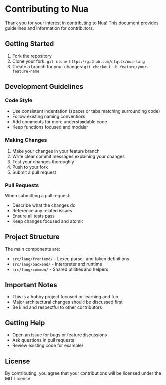 # Contributing to Nua

Thank you for your interest in contributing to Nua! This document provides guidelines and information for contributors.

## Getting Started

1. Fork the repository
2. Clone your fork: `git clone https://github.com/ntqltx/nua-lang`
3. Create a branch for your changes: `git checkout -b feature/your-feature-name`

## Development Guidelines

### Code Style
- Use consistent indentation (spaces or tabs matching surrounding code)
- Follow existing naming conventions
- Add comments for more understandable code
- Keep functions focused and modular

### Making Changes
1. Make your changes in your feature branch
2. Write clear commit messages explaining your changes
3. Test your changes thoroughly
4. Push to your fork
5. Submit a pull request

### Pull Requests
When submitting a pull request:
- Describe what the changes do
- Reference any related issues
- Ensure all tests pass
- Keep changes focused and atomic

## Project Structure

The main components are:

- `src/lang/frontend/` - Lexer, parser, and token definitions
- `src/lang/backend/` - Interpreter and runtime
- `src/lang/common/` - Shared utilities and helpers

## Important Notes

- This is a hobby project focused on learning and fun
- Major architectural changes should be discussed first
- Be kind and respectful to other contributors

## Getting Help

- Open an issue for bugs or feature discussions
- Ask questions in pull requests
- Review existing code for examples

## License

By contributing, you agree that your contributions will be licensed under the MIT License.
